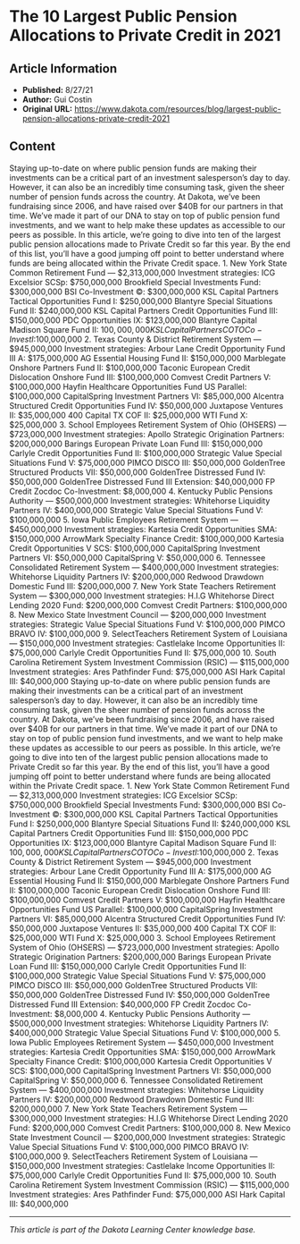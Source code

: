 # The 10 Largest Public Pension Allocations to Private Credit in 2021

## Article Information
- **Published:** 8/27/21
- **Author:** Gui Costin
- **Original URL:** https://www.dakota.com/resources/blog/largest-public-pension-allocations-private-credit-2021

## Content

Staying up-to-date on where public pension funds are making their investments can be a critical part of an investment salesperson’s day to day. However, it can also be an incredibly time consuming task, given the sheer number of pension funds across the country. At Dakota, we’ve been fundraising since 2006, and have raised over $40B for our partners in that time. We’ve made it part of our DNA to stay on top of public pension fund investments, and we want to help make these updates as accessible to our peers as possible. In this article, we’re going to dive into ten of the largest public pension allocations made to Private Credit so far this year. By the end of this list, you’ll have a good jumping off point to better understand where funds are being allocated within the Private Credit space. 1. New York State Common Retirement Fund — $2,313,000,000 Investment strategies: ICG Excelsior SCSp: $750,000,000 Brookfield Special Investments Fund: $300,000,000 BSI Co-Investment ©: $300,000,000 KSL Capital Partners Tactical Opportunities Fund I: $250,000,000 Blantyre Special Situations Fund II: $240,000,000 KSL Capital Partners Credit Opportunities Fund III: $150,000,000 PDC Opportunities IX: $123,000,000 Blantyre Capital Madison Square Fund II: $100,000,000 KSL Capital Partners COTO Co-Invest I:$100,000,000 2. Texas County & District Retirement System — $945,000,000 Investment strategies: Arbour Lane Credit Opportunity Fund III A: $175,000,000 AG Essential Housing Fund II: $150,000,000 Marblegate Onshore Partners Fund II: $100,000,000 Taconic European Credit Dislocation Onshore Fund III: $100,000,000 Comvest Credit Partners V: $100,000,000 Hayfin Healthcare Opportunities Fund US Parallel: $100,000,000 CapitalSpring Investment Partners VI: $85,000,000 Alcentra Structured Credit Opportunities Fund IV: $50,000,000 Juxtapose Ventures II: $35,000,000 400 Capital TX COF II: $25,000,000 WTI Fund X: $25,000,000 3. School Employees Retirement System of Ohio (OHSERS) — $723,000,000 Investment strategies: Apollo Strategic Origination Partners: $200,000,000 Barings European Private Loan Fund III: $150,000,000 Carlyle Credit Opportunities Fund II: $100,000,000 Strategic Value Special Situations Fund V: $75,000,000 PIMCO DISCO III: $50,000,000 GoldenTree Structured Products VII: $50,000,000 GoldenTree Distressed Fund IV: $50,000,000 GoldenTree Distressed Fund III Extension: $40,000,000 FP Credit Zocdoc Co-Investment: $8,000,000 4. Kentucky Public Pensions Authority — $500,000,000 Investment strategies: Whitehorse Liquidity Partners IV: $400,000,000 Strategic Value Special Situations Fund V: $100,000,000 5. Iowa Public Employees Retirement System — $450,000,000 Investment strategies: Kartesia Credit Opportunities SMA: $150,000,000 ArrowMark Specialty Finance Credit: $100,000,000 Kartesia Credit Opportunities V SCS: $100,000,000 CapitalSpring Investment Partners VI: $50,000,000 CapitalSpring V: $50,000,000 6. Tennessee Consolidated Retirement System — $400,000,000 Investment strategies: Whitehorse Liquidity Partners IV: $200,000,000 Redwood Drawdown Domestic Fund III: $200,000,000 7. New York State Teachers Retirement System — $300,000,000 Investment strategies: H.I.G Whitehorse Direct Lending 2020 Fund: $200,000,000 Comvest Credit Partners: $100,000,000 8. New Mexico State Investment Council — $200,000,000 Investment strategies: Strategic Value Special Situations Fund V: $100,000,000 PIMCO BRAVO IV: $100,000,000 9. SelectTeachers Retirement System of Louisiana — $150,000,000 Investment strategies: Castlelake Income Opportunities II: $75,000,000 Carlyle Credit Opportunities Fund II: $75,000,000 10. South Carolina Retirement System Investment Commission (RSIC) — $115,000,000 Investment strategies: Ares Pathfinder Fund: $75,000,000 ASI Hark Capital III: $40,000,000 Staying up-to-date on where public pension funds are making their investments can be a critical part of an investment salesperson’s day to day. However, it can also be an incredibly time consuming task, given the sheer number of pension funds across the country. At Dakota, we’ve been fundraising since 2006, and have raised over $40B for our partners in that time. We’ve made it part of our DNA to stay on top of public pension fund investments, and we want to help make these updates as accessible to our peers as possible. In this article, we’re going to dive into ten of the largest public pension allocations made to Private Credit so far this year. By the end of this list, you’ll have a good jumping off point to better understand where funds are being allocated within the Private Credit space. 1. New York State Common Retirement Fund — $2,313,000,000 Investment strategies: ICG Excelsior SCSp: $750,000,000 Brookfield Special Investments Fund: $300,000,000 BSI Co-Investment ©: $300,000,000 KSL Capital Partners Tactical Opportunities Fund I: $250,000,000 Blantyre Special Situations Fund II: $240,000,000 KSL Capital Partners Credit Opportunities Fund III: $150,000,000 PDC Opportunities IX: $123,000,000 Blantyre Capital Madison Square Fund II: $100,000,000 KSL Capital Partners COTO Co-Invest I:$100,000,000 2. Texas County & District Retirement System — $945,000,000 Investment strategies: Arbour Lane Credit Opportunity Fund III A: $175,000,000 AG Essential Housing Fund II: $150,000,000 Marblegate Onshore Partners Fund II: $100,000,000 Taconic European Credit Dislocation Onshore Fund III: $100,000,000 Comvest Credit Partners V: $100,000,000 Hayfin Healthcare Opportunities Fund US Parallel: $100,000,000 CapitalSpring Investment Partners VI: $85,000,000 Alcentra Structured Credit Opportunities Fund IV: $50,000,000 Juxtapose Ventures II: $35,000,000 400 Capital TX COF II: $25,000,000 WTI Fund X: $25,000,000 3. School Employees Retirement System of Ohio (OHSERS) — $723,000,000 Investment strategies: Apollo Strategic Origination Partners: $200,000,000 Barings European Private Loan Fund III: $150,000,000 Carlyle Credit Opportunities Fund II: $100,000,000 Strategic Value Special Situations Fund V: $75,000,000 PIMCO DISCO III: $50,000,000 GoldenTree Structured Products VII: $50,000,000 GoldenTree Distressed Fund IV: $50,000,000 GoldenTree Distressed Fund III Extension: $40,000,000 FP Credit Zocdoc Co-Investment: $8,000,000 4. Kentucky Public Pensions Authority — $500,000,000 Investment strategies: Whitehorse Liquidity Partners IV: $400,000,000 Strategic Value Special Situations Fund V: $100,000,000 5. Iowa Public Employees Retirement System — $450,000,000 Investment strategies: Kartesia Credit Opportunities SMA: $150,000,000 ArrowMark Specialty Finance Credit: $100,000,000 Kartesia Credit Opportunities V SCS: $100,000,000 CapitalSpring Investment Partners VI: $50,000,000 CapitalSpring V: $50,000,000 6. Tennessee Consolidated Retirement System — $400,000,000 Investment strategies: Whitehorse Liquidity Partners IV: $200,000,000 Redwood Drawdown Domestic Fund III: $200,000,000 7. New York State Teachers Retirement System — $300,000,000 Investment strategies: H.I.G Whitehorse Direct Lending 2020 Fund: $200,000,000 Comvest Credit Partners: $100,000,000 8. New Mexico State Investment Council — $200,000,000 Investment strategies: Strategic Value Special Situations Fund V: $100,000,000 PIMCO BRAVO IV: $100,000,000 9. SelectTeachers Retirement System of Louisiana — $150,000,000 Investment strategies: Castlelake Income Opportunities II: $75,000,000 Carlyle Credit Opportunities Fund II: $75,000,000 10. South Carolina Retirement System Investment Commission (RSIC) — $115,000,000 Investment strategies: Ares Pathfinder Fund: $75,000,000 ASI Hark Capital III: $40,000,000

---

*This article is part of the Dakota Learning Center knowledge base.*
